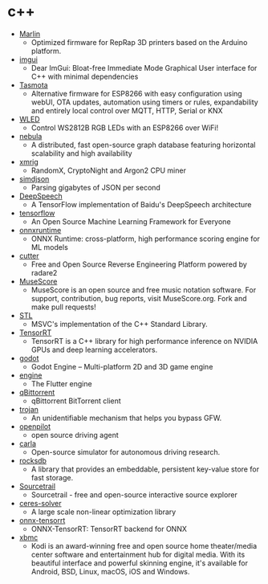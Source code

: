 # c++
- [Marlin](https://github.com/MarlinFirmware/Marlin)
  - Optimized firmware for RepRap 3D printers based on the Arduino platform.
- [imgui](https://github.com/ocornut/imgui)
  - Dear ImGui: Bloat-free Immediate Mode Graphical User interface for C++ with minimal dependencies
- [Tasmota](https://github.com/arendst/Tasmota)
  - Alternative firmware for ESP8266 with easy configuration using webUI, OTA updates, automation using timers or rules, expandability and entirely local control over MQTT, HTTP, Serial or KNX
- [WLED](https://github.com/Aircoookie/WLED)
  - Control WS2812B RGB LEDs with an ESP8266 over WiFi!
- [nebula](https://github.com/vesoft-inc/nebula)
  - A distributed, fast open-source graph database featuring horizontal scalability and high availability
- [xmrig](https://github.com/xmrig/xmrig)
  - RandomX, CryptoNight and Argon2 CPU miner
- [simdjson](https://github.com/lemire/simdjson)
  - Parsing gigabytes of JSON per second
- [DeepSpeech](https://github.com/mozilla/DeepSpeech)
  - A TensorFlow implementation of Baidu's DeepSpeech architecture
- [tensorflow](https://github.com/tensorflow/tensorflow)
  - An Open Source Machine Learning Framework for Everyone
- [onnxruntime](https://github.com/microsoft/onnxruntime)
  - ONNX Runtime: cross-platform, high performance scoring engine for ML models
- [cutter](https://github.com/radareorg/cutter)
  - Free and Open Source Reverse Engineering Platform powered by radare2
- [MuseScore](https://github.com/musescore/MuseScore)
  - MuseScore is an open source and free music notation software. For support, contribution, bug reports, visit MuseScore.org. Fork and make pull requests!
- [STL](https://github.com/microsoft/STL)
  - MSVC's implementation of the C++ Standard Library.
- [TensorRT](https://github.com/NVIDIA/TensorRT)
  - TensorRT is a C++ library for high performance inference on NVIDIA GPUs and deep learning accelerators.
- [godot](https://github.com/godotengine/godot)
  - Godot Engine – Multi-platform 2D and 3D game engine
- [engine](https://github.com/flutter/engine)
  - The Flutter engine
- [qBittorrent](https://github.com/qbittorrent/qBittorrent)
  - qBittorrent BitTorrent client
- [trojan](https://github.com/trojan-gfw/trojan)
  - An unidentifiable mechanism that helps you bypass GFW.
- [openpilot](https://github.com/commaai/openpilot)
  - open source driving agent
- [carla](https://github.com/carla-simulator/carla)
  - Open-source simulator for autonomous driving research.
- [rocksdb](https://github.com/facebook/rocksdb)
  - A library that provides an embeddable, persistent key-value store for fast storage.
- [Sourcetrail](https://github.com/CoatiSoftware/Sourcetrail)
  - Sourcetrail - free and open-source interactive source explorer
- [ceres-solver](https://github.com/ceres-solver/ceres-solver)
  - A large scale non-linear optimization library
- [onnx-tensorrt](https://github.com/onnx/onnx-tensorrt)
  - ONNX-TensorRT: TensorRT backend for ONNX
- [xbmc](https://github.com/xbmc/xbmc)
  - Kodi is an award-winning free and open source home theater/media center software and entertainment hub for digital media. With its beautiful interface and powerful skinning engine, it's available for Android, BSD, Linux, macOS, iOS and Windows.
